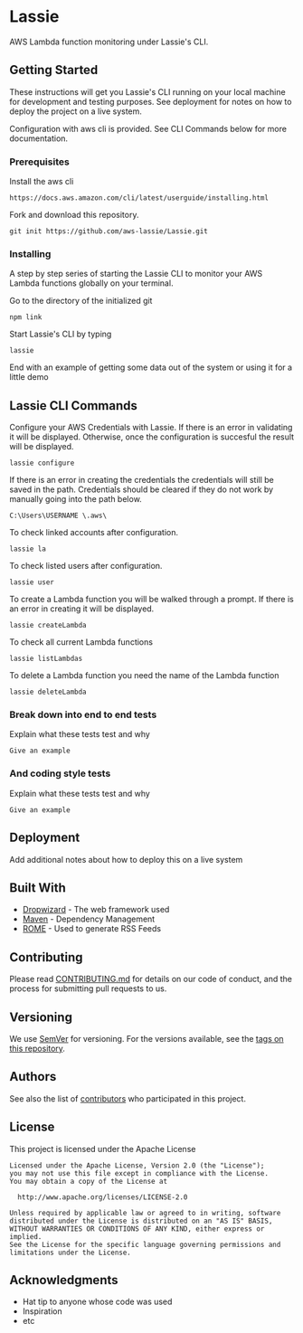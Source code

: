 # Lassie
AWS Lambda function monitoring under Lassie's CLI.
## Getting Started

These instructions will get you Lassie's CLI running on your local machine for development and testing purposes. See deployment for notes on how to deploy the project on a live system.

Configuration with aws cli is provided. See CLI Commands below for more documentation.

### Prerequisites

Install the aws cli
```
https://docs.aws.amazon.com/cli/latest/userguide/installing.html
```

Fork and download this repository.

```
git init https://github.com/aws-lassie/Lassie.git
```

### Installing

A step by step series of starting the Lassie CLI to monitor your AWS Lambda functions globally on your terminal.

Go to the directory of the initialized git

```
npm link
```

Start Lassie's CLI by typing

```
lassie
```

End with an example of getting some data out of the system or using it for a little demo

## Lassie CLI Commands 

Configure your AWS Credentials with Lassie. If there is an error in validating it will be displayed.
Otherwise, once the configuration is succesful the result will be displayed.

```
lassie configure
```

If there is an error in creating the credentials the credentials will still be saved in the path.
Credentials should be cleared if they do not work by manually going into the path below. 
```
C:\Users\USERNAME \.aws\ 
```

To check linked accounts after configuration.
```
lassie la
```

To check listed users after configuration.
```
lassie user
```

To create a Lambda function you will be walked through a prompt. 
If there is an error in creating it will be displayed.
```
lassie createLambda
```

To check all current Lambda functions
```
lassie listLambdas
```

To delete a Lambda function you need the name of the Lambda function
```
lassie deleteLambda
```

### Break down into end to end tests

Explain what these tests test and why

```
Give an example
```

### And coding style tests

Explain what these tests test and why

```
Give an example
```

## Deployment

Add additional notes about how to deploy this on a live system

## Built With

* [Dropwizard](http://www.dropwizard.io/1.0.2/docs/) - The web framework used
* [Maven](https://maven.apache.org/) - Dependency Management
* [ROME](https://rometools.github.io/rome/) - Used to generate RSS Feeds

## Contributing

Please read [CONTRIBUTING.md](https://gist.github.com/PurpleBooth/b24679402957c63ec426) for details on our code of conduct, and the process for submitting pull requests to us.

## Versioning

We use [SemVer](http://semver.org/) for versioning. For the versions available, see the [tags on this repository](https://github.com/your/project/tags). 

## Authors

<!-- * **Billie Thompson** - *Initial work* - [PurpleBooth](https://github.com/PurpleBooth) -->

See also the list of [contributors](https://github.com/aws-lassie/Lassie/contributors) who participated in this project.

## License

This project is licensed under the Apache License 

```
Licensed under the Apache License, Version 2.0 (the "License");
you may not use this file except in compliance with the License.
You may obtain a copy of the License at

  http://www.apache.org/licenses/LICENSE-2.0

Unless required by applicable law or agreed to in writing, software
distributed under the License is distributed on an "AS IS" BASIS,
WITHOUT WARRANTIES OR CONDITIONS OF ANY KIND, either express or implied.
See the License for the specific language governing permissions and
limitations under the License.
```

## Acknowledgments

* Hat tip to anyone whose code was used
* Inspiration
* etc

